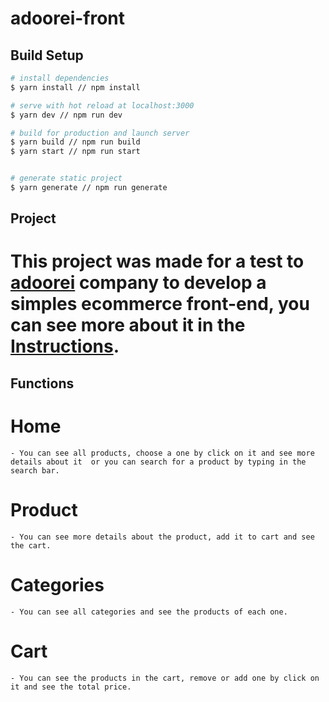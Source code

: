 # adoorei-front

## Build Setup

```bash
# install dependencies
$ yarn install // npm install

# serve with hot reload at localhost:3000
$ yarn dev // npm run dev

# build for production and launch server
$ yarn build // npm run build
$ yarn start // npm run start


# generate static project
$ yarn generate // npm run generate
```

## Project

# This project was made for a test to [adoorei](https://www.adoorei.com.br/) company to develop a simples ecommerce front-end, you can see more about it in the [Instructions](https://github.com/MateSousa/adoorei-front/blob/main/Instruction.md).


## Functions

# Home
    - You can see all products, choose a one by click on it and see more details about it  or you can search for a product by typing in the search bar.
# Product
    - You can see more details about the product, add it to cart and see the cart.
# Categories
    - You can see all categories and see the products of each one.
# Cart
    - You can see the products in the cart, remove or add one by click on it and see the total price.


